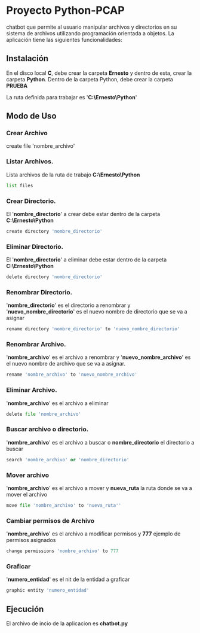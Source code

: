 # Proyecto Python-PCAP

chatbot que permite al usuario manipular archivos y directorios en su sistema de archivos utilizando programación orientada a objetos. La aplicación tiene las siguientes funcionalidades:

## Instalación

En el disco local **C**, debe crear la carpeta **Ernesto** y dentro de esta, crear  la carpeta **Python**. Dentro de la carpeta Python, debe crear la carpeta **PRUEBA**

La ruta definida para trabajar es '**C:\Ernesto\Python**'

## Modo de Uso


### Crear Archivo
create file 'nombre_archivo'

### Listar Archivos. 
Lista archivos de la ruta de trabajo **C:\Ernesto\Python**
```python
list files
```

### Crear Directorio. 
El '**nombre_directorio**' a crear debe estar dentro de la carpeta **C:\Ernesto\Python**
```python
create directory 'nombre_directorio'
```

### Eliminar Directorio. 
El '**nombre_directorio**' a eliminar debe estar dentro de la carpeta **C:\Ernesto\Python**
```python
delete directory 'nombre_directorio'
```

### Renombrar Directorio. 
'**nombre_directorio**' es el directorio a renombrar y '**nuevo_nombre_directorio**' es el nuevo nombre de directorio que se va a asignar
```python
rename directory 'nombre_directorio' to 'nuevo_nombre_directorio'
```

### Renombrar Archivo. 

'**nombre_archivo**' es el archivo a renombrar y '**nuevo_nombre_archivo**' es el nuevo nombre de archivo que se va a asignar.

```python
rename 'nombre_archivo' to 'nuevo_nombre_archivo'
```
### Eliminar Archivo. 

'**nombre_archivo**' es el archivo a eliminar 

```python
delete file 'nombre_archivo'
```

### Buscar archivo o directorio. 

'**nombre_archivo**' es el archivo a buscar o **nombre_directorio** el directorio a buscar

```python
search 'nombre_archivo' or 'nombre_directorio'
```

### Mover archivo

'**nombre_archivo**' es el archivo a mover  y **nueva_ruta** la ruta donde se va a mover el archivo

```python
move file 'nombre_archivo' to 'nueva_ruta''
```

### Cambiar permisos de Archivo

'**nombre_archivo**' es el archivo a modificar permisos  y **777** ejemplo de permisos asignados

```python
change permissions 'nombre_archivo' to 777
```

### Graficar

'**numero_entidad**' es el nit de la entidad a graficar

```python
graphic entity 'numero_entidad'
```

## Ejecución

El archivo de incio de la aplicacion es **chatbot.py**


